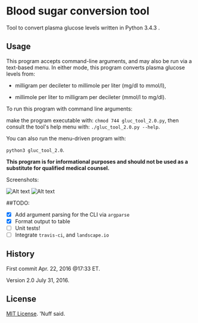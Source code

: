 # Blood sugar conversion tool 

Tool to convert plasma glucose levels written in Python 3.4.3 .  

## Usage

This program accepts command-line arguments, and may also be run via a text-based menu. 
In either mode, this program converts plasma glucose levels from: 

* milligram per decileter to millimole per liter (mg/dl to mmol/l),	

* millimole per liter to milligram per decileter (mmol/l to mg/dl). 

To run this program with command line arguments: 

make the program executable with: `chmod 744 gluc_tool_2.0.py`, 
then consult the tool's help menu with: `./gluc_tool_2.0.py --help`. 

You can also run the menu-driven program with: 

`python3 gluc_tool_2.0`. 

 
__This program is for informational purposes and should not be used as a substitute for qualified medical counsel.__

Screenshots: 

![Alt text](https://github.com/marshki/blood_glucose_conversion/blob/master/gluc_convert.png?raw+true "gluc_tool")
![Alt text](https://github.com/marshki/blood_glucose_conversion/blob/master/arg_parse.png "arg_parse_help")

##TODO: 

- [x] Add argument parsing for the CLI via `argparse`
- [x] Format output to table  
- [ ] Unit tests! 
- [ ] Integrate `travis-ci`, and `landscape.io`
 
## History 

First commit Apr. 22, 2016 @17:33 ET.

Version 2.0 July 31, 2016. 

## License 

[MIT License](https://opensource.org/licenses/MIT). 'Nuff said. 

